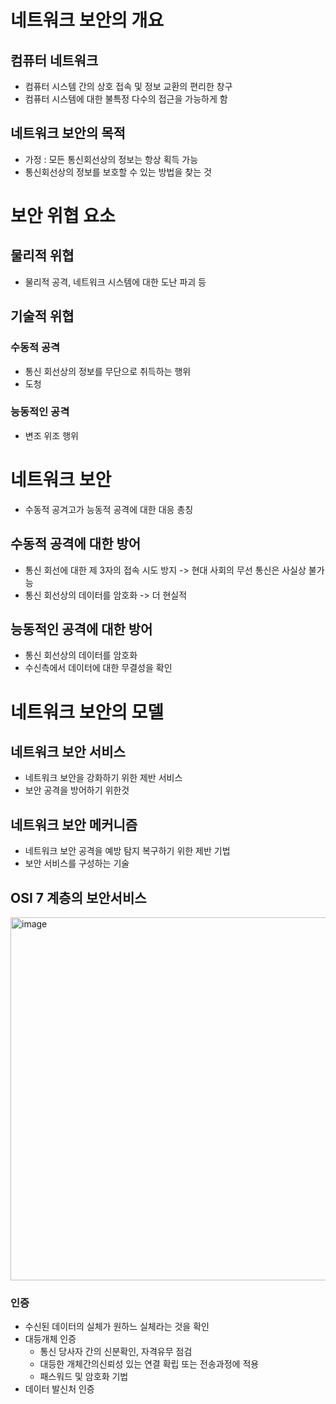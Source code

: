 # 네트워크 보안의 개요
## 컴퓨터 네트워크
- 컴퓨터 시스템 간의 상호 접속 및 정보 교환의 편리한 창구
- 컴퓨터 시스템에 대한 불특정 다수의 접근을 가능하게 함

## 네트워크 보안의 목적
- 가정 : 모든 통신회선상의 정보는 항상 획득 가능
- 통신회선상의 정보를 보호할 수 있는 방법을 찾는 것

# 보안 위협 요소
## 물리적 위협
- 물리적 공격, 네트워크 시스템에 대한 도난 파괴 등
## 기술적 위협
### 수동적 공격
- 통신 회선상의 정보를 무단으로 취득하는 행위
- 도청
### 능동적인 공격
- 변조 위조 행위

# 네트워크 보안
- 수동적 공겨고가 능동적 공격에 대한 대응 총칭

## 수동적 공격에 대한 방어
- 통신 회선에 대한 제 3자의 접속 시도 방지 -> 현대 사회의 무선 통신은 사실상 불가능
- 통신 회선상의 데이터를 암호화 -> 더 현실적

## 능동적인 공격에 대한 방어
- 통신 회선상의 데이터를 암호화
- 수신측에서 데이터에 대한 무결성을 확인


# 네트워크 보안의 모델
## 네트워크 보안 서비스
- 네트워크 보안을 강화하기 위한 제반 서비스
- 보안 공격을 방어하기 위한것

## 네트워크 보안 메커니즘
- 네트워크 보안 공격을 예방 탐지 복구하기 위한 제반 기법
- 보안 서비스를 구성하는 기술

 ## OSI 7 계층의 보안서비스
 <img width="581" alt="image" src="https://github.com/jinia91/TIL/assets/85499582/87621894-f166-49f3-b77d-1e3907f40c67">

 ### 인증
 - 수신된 데이터의 실체가 원하느 실체라는 것을 확인
 - 대등개체 인증
   - 통신 당사자 간의 신분확인, 자격유무 점검
   - 대등한 개체간의신뢰성 있는 연결 확립 또는 전송과정에 적용
   - 패스워드 및 암호화 기법
 - 데이터 발신처 인증


